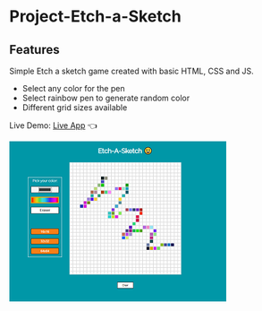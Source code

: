 # Project-Etch-a-Sketch

## Features

Simple Etch a sketch game created with basic HTML, CSS and JS.

- Select any color for the pen
- Select rainbow pen to generate random color
- Different grid sizes available

Live Demo: [Live App](https://swhag.github.io/Project-Etch-a-Sketch/) :point_left:

![alt text](https://github.com/Swhag/Project-Etch-a-Sketch/blob/main/App%20Preview.PNG 'App Preview')

